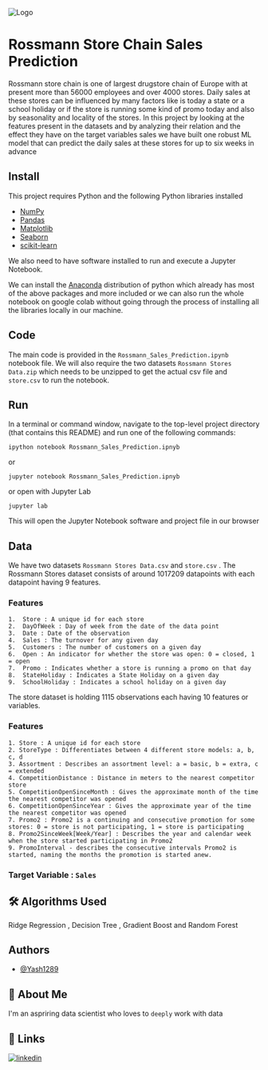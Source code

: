 
![Logo](https://logos-download.com/wp-content/uploads/2016/04/Rossmann_logo_logotype.png)


# Rossmann Store Chain Sales Prediction

Rossmann store chain is one of largest
drugstore chain of Europe with at
present more than 56000 employees
and over 4000 stores. Daily sales at
these stores can be influenced by many
factors like is today a state or a school
holiday or if the store is running some
kind of promo today and also by
seasonality and locality of the stores. In this project by looking
at the features present in the datasets and by analyzing their relation
and the effect they have on the target variables sales we have built one
robust ML model that can predict the daily sales at these stores for up to 
six weeks in advance
## Install

This project requires Python and the following Python libraries installed

* [NumPy](https://numpy.org/)
* [Pandas](https://pandas.pydata.org/)
* [Matplotlib](https://matplotlib.org/)
* [Seaborn](https://seaborn.pydata.org/)
* [scikit-learn](https://scikit-learn.org/stable/)

We also need to have software installed to run and execute a Jupyter Notebook.

We can install the [Anaconda](https://www.anaconda.com/) distribution of python
which already has most of the above packages and more included or we can also run the 
whole notebook on google colab without going through the process of installing all the
libraries locally in our machine.


## Code

The main code is provided in the `Rossmann_Sales_Prediction.ipynb`
notebook file. We will also require the two datasets
`Rossmann Stores Data.zip` which needs to be unzipped 
to get the actual csv file and `store.csv` to run the
notebook. 
## Run

In a terminal or command window, navigate to the top-level project directory (that contains this README) 
and run one of the following commands:

```
ipython notebook Rossmann_Sales_Prediction.ipnyb
```
or
```
jupyter notebook Rossmann_Sales_Prediction.ipnyb
```
or open with Jupyter Lab
```
jupyter lab
```
This will open the Jupyter Notebook software and project
file in our browser
## Data

We have two datasets `Rossmann Stores Data.csv` and 
`store.csv` . The Rossmann Stores dataset consists of
around 1017209 datapoints with each datapoint having 
9 features.

### Features

    1.  Store : A unique id for each store
    2.  DayOfWeek : Day of week from the date of the data point
    3.  Date : Date of the observation
    4.  Sales : The turnover for any given day
    5.  Customers : The number of customers on a given day
    6.  Open : An indicator for whether the store was open: 0 = closed, 1 = open
    7.  Promo : Indicates whether a store is running a promo on that day 
    8.  StateHoliday : Indicates a State Holiday on a given day
    9.  SchoolHoliday : Indicates a school holiday on a given day

The store dataset is holding 1115 observations each having 10 features or variables.

### Features

    1. Store : A unique id for each store
    2. StoreType : Differentiates between 4 different store models: a, b, c, d
    3. Assortment : Describes an assortment level: a = basic, b = extra, c = extended
    4. CompetitionDistance : Distance in meters to the nearest competitor store
    5. CompetitionOpenSinceMonth : Gives the approximate month of the time the nearest competitor was opened
    6. CompetitionOpenSinceYear : Gives the approximate year of the time the nearest competitor was opened
    7. Promo2 : Promo2 is a continuing and consecutive promotion for some stores: 0 = store is not participating, 1 = store is participating
    8. Promo2SinceWeek[Week/Year] : Describes the year and calendar week when the store started participating in Promo2
    9. PromoInterval - describes the consecutive intervals Promo2 is started, naming the months the promotion is started anew.

### Target Variable : `Sales`


## 🛠 Algorithms Used
Ridge Regression , Decision Tree , Gradient Boost and Random Forest


## Authors

- [@Yash1289](https://github.com/Yash1289)


## 🚀 About Me
I'm an aspriring data scientist who loves to `deeply` work with data


## 🔗 Links
[![linkedin](https://img.shields.io/badge/linkedin-0A66C2?style=for-the-badge&logo=linkedin&logoColor=white)](https://www.linkedin.com/in/shaurabh-pandey-69484921a/)


